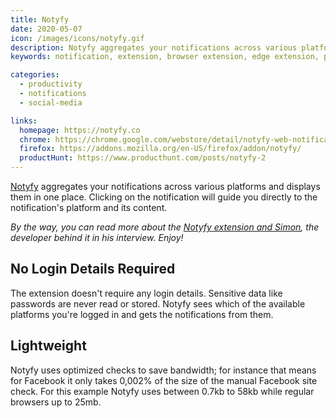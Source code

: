 ```yaml
---
title: Notyfy
date: 2020-05-07
icon: /images/icons/notyfy.gif
description: Notyfy aggregates your notifications across various platforms and displays them in one place.
keywords: notification, extension, browser extension, edge extension, producthunt, twitter, facebook

categories:
  - productivity
  - notifications
  - social-media

links:
  homepage: https://notyfy.co
  chrome: https://chrome.google.com/webstore/detail/notyfy-web-notifications/jchnjaoenbpjjnfgnfhfljcdfhmpljic
  firefox: https://addons.mozilla.org/en-US/firefox/addon/notyfy/
  productHunt: https://www.producthunt.com/posts/notyfy-2
---
```


[Notyfy](https://notyfy.co) aggregates your notifications across various platforms and displays them in one place. Clicking on the notification will guide you directly to the notification's platform and its content.

*By the way, you can read more about the [Notyfy extension and Simon](/blog/simon-from-notyfy/), the developer behind it in his interview. Enjoy!*


## No Login Details Required

The extension doesn't require any login details. Sensitive data like passwords are never read or stored. Notyfy sees which of the available platforms you're logged in and gets the notifications from them.


## Lightweight

Notyfy uses optimized checks to save bandwidth; for instance that means for Facebook it only takes 0,002% of the size of the manual Facebook site check. For this example Notyfy uses between 0.7kb to 58kb while regular browsers up to 25mb.
